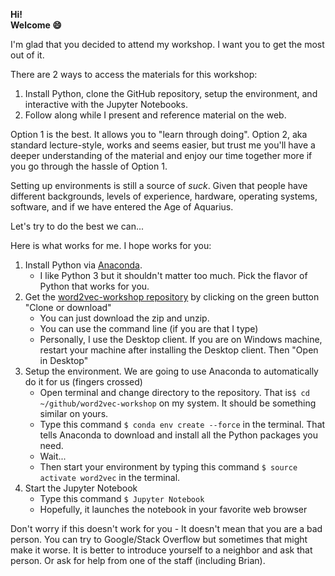 __Hi!__  
__Welcome 😄__ 

I'm glad that you decided to attend my workshop. I want you to get the most out of it.

There are 2 ways to access the materials for this workshop:

1. Install Python, clone the GitHub repository, setup the environment, and interactive with the Jupyter Notebooks.
2. Follow along while I present and reference material on the web.

Option 1 is the best. It allows you to "learn through doing". Option 2, aka standard lecture-style, works and seems easier, but trust me you'll have a deeper understanding of the material and enjoy our time together more if you go through the hassle of Option 1.

Setting up environments is still a source of _suck_. Given that people have different backgrounds, levels of experience, hardware, operating systems, software, and if we have entered the Age of Aquarius. 

Let's try to do the best we can...

Here is what works for me. I hope works for you:

1. Install Python via [Anaconda](https://www.continuum.io/downloads).
    - I like Python 3 but it shouldn't matter too much. Pick the flavor of Python that works for you.
2. Get the [word2vec-workshop repository](https://github.com/brianspiering/word2vec-workshop) by clicking on the green button "Clone or download"
    - You can just download the zip and unzip.
    - You can use the command line (if you are that I type)
    - Personally, I use the Desktop client. If you are on Windows machine, restart your machine after installing the Desktop client. Then "Open in Desktop"
3. Setup the environment. We are going to use Anaconda to automatically do it for us (fingers crossed)
    - Open terminal and change directory to the repository. That is`$ cd ~/github/word2vec-workshop` on my system. It should be something similar on yours.
    - Type this command `$ conda env create --force` in the terminal. That tells Anaconda to download and install all the Python packages you need.
    - Wait...
    - Then start your environment by typing this command `$ source activate word2vec` in the terminal.
4. Start the Jupyter Notebook 
    - Type this command `$ Jupyter Notebook`
    - Hopefully, it launches the notebook in your favorite web browser

Don't worry if this doesn't work for you - It doesn't mean that you are a bad person. You can try to Google/Stack Overflow but sometimes that might make it worse. It is better to introduce yourself to a neighbor and ask that person. Or ask for help from one of the staff (including Brian). 
